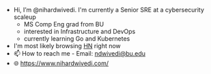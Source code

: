 - Hi, I’m @nihardwivedi. I'm currently a Senior SRE at a cybersecurity scaleup
  - MS Comp Eng grad from BU
  - interested in Infrastructure and DevOps
  - currently learning Go and Kubernetes
- I'm most likely browsing [HN](https://news.ycombinator.com/) right now
- 📫 How to reach me - Email: <ndwivedi@bu.edu>
- 🌐 <https://www.nihardwivedi.com/>

